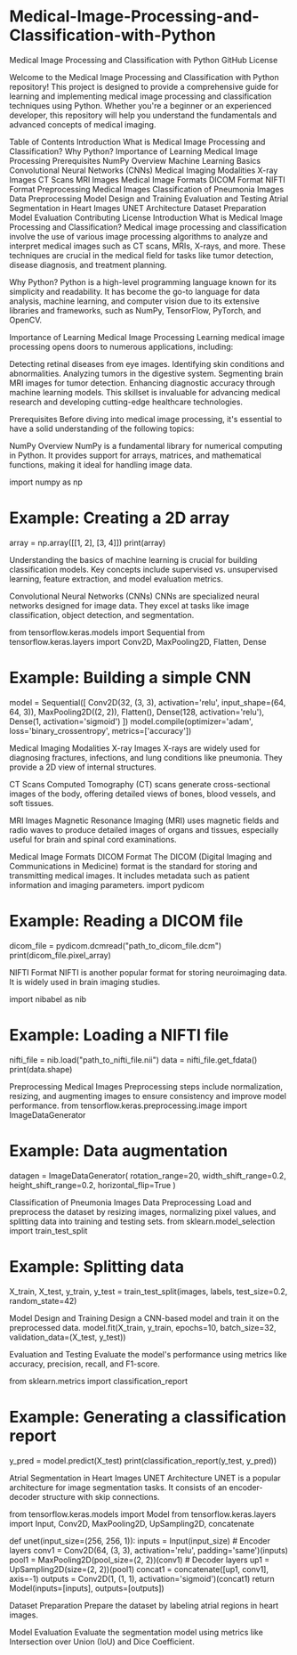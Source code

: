 # Medical-Image-Processing-and-Classification-with-Python
Medical Image Processing and Classification with Python
GitHub License

Welcome to the Medical Image Processing and Classification with Python repository! This project is designed to provide a comprehensive guide for learning and implementing medical image processing and classification techniques using Python. Whether you're a beginner or an experienced developer, this repository will help you understand the fundamentals and advanced concepts of medical imaging.

Table of Contents
Introduction
What is Medical Image Processing and Classification?
Why Python?
Importance of Learning Medical Image Processing
Prerequisites
NumPy Overview
Machine Learning Basics
Convolutional Neural Networks (CNNs)
Medical Imaging Modalities
X-ray Images
CT Scans
MRI Images
Medical Image Formats
DICOM Format
NIFTI Format
Preprocessing Medical Images
Classification of Pneumonia Images
Data Preprocessing
Model Design and Training
Evaluation and Testing
Atrial Segmentation in Heart Images
UNET Architecture
Dataset Preparation
Model Evaluation
Contributing
License
Introduction
What is Medical Image Processing and Classification?
Medical image processing and classification involve the use of various image processing algorithms to analyze and interpret medical images such as CT scans, MRIs, X-rays, and more. These techniques are crucial in the medical field for tasks like tumor detection, disease diagnosis, and treatment planning.

Why Python?
Python is a high-level programming language known for its simplicity and readability. It has become the go-to language for data analysis, machine learning, and computer vision due to its extensive libraries and frameworks, such as NumPy, TensorFlow, PyTorch, and OpenCV.

Importance of Learning Medical Image Processing
Learning medical image processing opens doors to numerous applications, including:

Detecting retinal diseases from eye images.
Identifying skin conditions and abnormalities.
Analyzing tumors in the digestive system.
Segmenting brain MRI images for tumor detection.
Enhancing diagnostic accuracy through machine learning models.
This skillset is invaluable for advancing medical research and developing cutting-edge healthcare technologies.

Prerequisites
Before diving into medical image processing, it's essential to have a solid understanding of the following topics:

NumPy Overview
NumPy is a fundamental library for numerical computing in Python. It provides support for arrays, matrices, and mathematical functions, making it ideal for handling image data.

import numpy as np

# Example: Creating a 2D array
array = np.array([[1, 2], [3, 4]])
print(array)

Understanding the basics of machine learning is crucial for building classification models. Key concepts include supervised vs. unsupervised learning, feature extraction, and model evaluation metrics.

Convolutional Neural Networks (CNNs)
CNNs are specialized neural networks designed for image data. They excel at tasks like image classification, object detection, and segmentation.

from tensorflow.keras.models import Sequential
from tensorflow.keras.layers import Conv2D, MaxPooling2D, Flatten, Dense

# Example: Building a simple CNN
model = Sequential([
    Conv2D(32, (3, 3), activation='relu', input_shape=(64, 64, 3)),
    MaxPooling2D((2, 2)),
    Flatten(),
    Dense(128, activation='relu'),
    Dense(1, activation='sigmoid')
])
model.compile(optimizer='adam', loss='binary_crossentropy', metrics=['accuracy'])


Medical Imaging Modalities
X-ray Images
X-rays are widely used for diagnosing fractures, infections, and lung conditions like pneumonia. They provide a 2D view of internal structures.

CT Scans
Computed Tomography (CT) scans generate cross-sectional images of the body, offering detailed views of bones, blood vessels, and soft tissues.

MRI Images
Magnetic Resonance Imaging (MRI) uses magnetic fields and radio waves to produce detailed images of organs and tissues, especially useful for brain and spinal cord examinations.

Medical Image Formats
DICOM Format
The DICOM (Digital Imaging and Communications in Medicine) format is the standard for storing and transmitting medical images. It includes metadata such as patient information and imaging parameters.
import pydicom

# Example: Reading a DICOM file
dicom_file = pydicom.dcmread("path_to_dicom_file.dcm")
print(dicom_file.pixel_array)

NIFTI Format
NIFTI is another popular format for storing neuroimaging data. It is widely used in brain imaging studies.

import nibabel as nib

# Example: Loading a NIFTI file
nifti_file = nib.load("path_to_nifti_file.nii")
data = nifti_file.get_fdata()
print(data.shape)

Preprocessing Medical Images
Preprocessing steps include normalization, resizing, and augmenting images to ensure consistency and improve model performance.
from tensorflow.keras.preprocessing.image import ImageDataGenerator

# Example: Data augmentation
datagen = ImageDataGenerator(
    rotation_range=20,
    width_shift_range=0.2,
    height_shift_range=0.2,
    horizontal_flip=True
)

Classification of Pneumonia Images
Data Preprocessing
Load and preprocess the dataset by resizing images, normalizing pixel values, and splitting data into training and testing sets.
from sklearn.model_selection import train_test_split

# Example: Splitting data
X_train, X_test, y_train, y_test = train_test_split(images, labels, test_size=0.2, random_state=42)


Model Design and Training
Design a CNN-based model and train it on the preprocessed data.
model.fit(X_train, y_train, epochs=10, batch_size=32, validation_data=(X_test, y_test))

Evaluation and Testing
Evaluate the model's performance using metrics like accuracy, precision, recall, and F1-score.

from sklearn.metrics import classification_report

# Example: Generating a classification report
y_pred = model.predict(X_test)
print(classification_report(y_test, y_pred))


Atrial Segmentation in Heart Images
UNET Architecture
UNET is a popular architecture for image segmentation tasks. It consists of an encoder-decoder structure with skip connections.

from tensorflow.keras.models import Model
from tensorflow.keras.layers import Input, Conv2D, MaxPooling2D, UpSampling2D, concatenate

def unet(input_size=(256, 256, 1)):
    inputs = Input(input_size)
    # Encoder layers
    conv1 = Conv2D(64, (3, 3), activation='relu', padding='same')(inputs)
    pool1 = MaxPooling2D(pool_size=(2, 2))(conv1)
    # Decoder layers
    up1 = UpSampling2D(size=(2, 2))(pool1)
    concat1 = concatenate([up1, conv1], axis=-1)
    outputs = Conv2D(1, (1, 1), activation='sigmoid')(concat1)
    return Model(inputs=[inputs], outputs=[outputs])

Dataset Preparation
Prepare the dataset by labeling atrial regions in heart images.

Model Evaluation
Evaluate the segmentation model using metrics like Intersection over Union (IoU) and Dice Coefficient.



